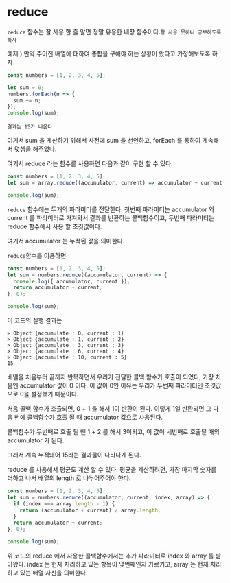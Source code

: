 # reduce

`reduce` 함수는 잘 사용 할 줄 알면 정말 유용한 내장 함수이다.`잘 사용 못하니 공부하도록 하자`

예제 ) 만약 주어진 배열에 대하여 총합을 구해야 하는 상황이 왔다고 가정해보도록 하자.

```javascript
const numbers = [1, 2, 3, 4, 5];

let sum = 0;
numbers.forEach(n => {
  sum += n;
});
console.log(sum);
```

`결과는 15가 나온다`

여기서 sum 을 계산하기 위해서 사전에 sum 을 선언하고, forEach 를 통하여 계속해서 덧셈을 해주었다.

여기서 reduce 라는 함수를 사용하면 다음과 같이 구현 할 수 있다.

```javascript
const numbers = [1, 2, 3, 4, 5];
let sum = array.reduce((accumulator, current) => accumulator + current, 0);

console.log(sum);
```

`reduce` 함수에는 두개의 파라미터를 전달한다. 
첫번째 파라미터는 accumulator 와 current 를 파라미터로 가져와서 결과를 반환하는 콜백함수이고, 
두번째 파라미터는 reduce 함수에서 사용 할 초깃값이다.

여기서 accumulator 는 누적된 값을 의미한다.

`reduce`함수를 이용하면

```javascript
const numbers = [1, 2, 3, 4, 5];
let sum = numbers.reduce((accumulator, current) => {
  console.log({ accumulator, current });
  return accumulator + current;
}, 0);

console.log(sum);
```

이 코드의 실행 결과는 
```javscript
> Object {accumulate : 0, current : 1}
> Object {accumulate : 1, current : 2}
> Object {accumulate : 3, current : 3}
> Object {accumulate : 6, current : 4}
> Object {accumulate : 10, current : 5}
15
```

배열을 처음부터 끝까지 반복하면서 우리가 전달한 콜백 함수가 호출이 되었다, 가장 처음엔 accumulator 값이 0 이다. 이 값이 0인 이유는 우리가 두번째 파라미터인 초깃값으로 0을 설정했기 때문이다.

처음 콜백 함수가 호출되면, 0 + 1 을 해서 1이 반환이 된다. 이렇게 1일 반환되면 그 다음 번에 콜백함수가 호출 될 때 accumulator 값으로 사용된다.

콜백함수가 두번째로 호출 될 땐 1 + 2 를 해서 3이되고, 이 값이 세번째로 호출될 때의 accumulator 가 된다.

그래서 계속 누적돼어 15라는 결과물이 나타나게 된다.

reduce 를 사용해서 평균도 계산 할 수 있다. 평균을 계산하려면, 가장 마지막 숫자를 더하고 나서 배열의 length 로 나누어주어야 한다.

```javascript
const numbers = [1, 2, 3, 4, 5];
let sum = numbers.reduce((accumulator, current, index, array) => {
  if (index === array.length - 1) {
    return (accumulator + current) / array.length;
  }
  return accumulator + current;
}, 0);

console.log(sum);
```

위 코드의 reduce 에서 사용한 콜백함수에서는 추가 파라미터로 index 와 array 를 받아왔다. 
index 는 현재 처리하고 있는 항목이 몇번째인지 가르키고, array 는 현재 처리하고 있는 배열 자신을 의미한다.